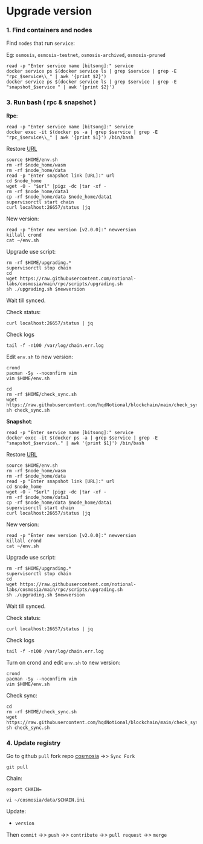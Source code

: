 # Upgrade version

### 1. Find containers and nodes
Find `nodes` that run `service`:

Eg: `osmosis`, `osmosis-testnet`, `osmosis-archived`, `osmosis-pruned`
```
read -p "Enter service name [bitsong]:" service
docker service ps $(docker service ls | grep $service | grep -E "rpc_$service\\_" | awk '{print $2}')
docker service ps $(docker service ls | grep $service | grep -E "snapshot_$service " | awk '{print $2}')
```

### 3. Run bash ( rpc & snapshot )

**Rpc**:
```
read -p "Enter service name [bitsong]:" service
docker exec -it $(docker ps -a | grep $service | grep -E "rpc_$service\\_" | awk '{print $1}') /bin/bash
```
Restore [URL](https://snapshot.notional.ventures/)
```
source $HOME/env.sh
rm -rf $node_home/wasm
rm -rf $node_home/data
read -p "Enter snapshot link [URL]:" url
cd $node_home
wget -O - "$url" |pigz -dc |tar -xf -
rm -rf $node_home/data1
cp -rf $node_home/data $node_home/data1
supervisorctl start chain
curl localhost:26657/status |jq
```

New version:
```
read -p "Enter new version [v2.0.0]:" newversion
killall crond
cat ~/env.sh
```

Upgrade use script:
```
rm -rf $HOME/upgrading.*
supervisorctl stop chain
cd
wget https://raw.githubusercontent.com/notional-labs/cosmosia/main/rpc/scripts/upgrading.sh
sh ./upgrading.sh $newversion

```
Wait till synced.

Check status:
```
curl localhost:26657/status | jq
```
Check logs
```
tail -f -n100 /var/log/chain.err.log
```

Edit `env.sh` to new version:
```
crond
pacman -Sy --noconfirm vim
vim $HOME/env.sh
```

```
cd
rm -rf $HOME/check_sync.sh
wget https://raw.githubusercontent.com/hqdNotional/blockchain/main/check_sync.sh
sh check_sync.sh
```

**Snapshot**:
```
read -p "Enter service name [bitsong]:" service
docker exec -it $(docker ps -a | grep $service | grep -E "snapshot_$service\." | awk '{print $1}') /bin/bash
```

Restore [URL](https://snapshot.notional.ventures/)
```
source $HOME/env.sh
rm -rf $node_home/wasm
rm -rf $node_home/data
read -p "Enter snapshot link [URL]:" url
cd $node_home
wget -O - "$url" |pigz -dc |tar -xf -
rm -rf $node_home/data1
cp -rf $node_home/data $node_home/data1
supervisorctl start chain
curl localhost:26657/status |jq
```

New version:
```
read -p "Enter new version [v2.0.0]:" newversion
killall crond
cat ~/env.sh
```

Upgrade use script:
```
rm -rf $HOME/upgrading.*
supervisorctl stop chain
cd
wget https://raw.githubusercontent.com/notional-labs/cosmosia/main/rpc/scripts/upgrading.sh
sh ./upgrading.sh $newversion

```
Wait till synced.

Check status:
```
curl localhost:26657/status | jq
```

Check logs
```
tail -f -n100 /var/log/chain.err.log
```

Turn on crond and edit `env.sh` to new version:
```
crond
pacman -Sy --noconfirm vim
vim $HOME/env.sh
```

Check sync:
```
cd
rm -rf $HOME/check_sync.sh
wget https://raw.githubusercontent.com/hqdNotional/blockchain/main/check_sync.sh
sh check_sync.sh
```

### 4. Update registry

Go to github `pull` fork repo [cosmosia](https://github.com/notional-labs/cosmosia) ->> `Sync Fork`

```
git pull
```
Chain:
```
export CHAIN=
```
```
vi ~/cosmosia/data/$CHAIN.ini
```

Update:
* `version`

Then `commit` ->> `push` ->> `contribute` ->> `pull request` ->> `merge`
